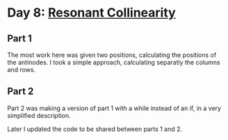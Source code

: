 # Day 8: [Resonant Collinearity](https://adventofcode.com/2024/day/8)

## Part 1

The most work here was given two positions, calculating the positions of the antinodes. I took a simple approach, calculating separatly the columns and rows.

## Part 2

Part 2 was making a version of part 1 with a while instead of an if, in a very simplified description.

Later I updated the code to be shared between parts 1 and 2.